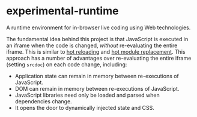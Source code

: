 # experimental-runtime

A runtime environment for in-browser live coding using Web technologies.

The fundamental idea behind this project is that JavaScript is executed in an iframe when the code is changed, _without_ re-evaluating the entire iframe. This is similar to [hot reloading](https://stackoverflow.com/questions/41428954/what-is-the-difference-between-hot-reloading-and-live-reloading-in-react-native) and [hot module replacement](https://webpack.js.org/concepts/hot-module-replacement/). This approach has a number of advantages over re-evaluating the entire iframe (setting `srcdoc`) on each code change, including:

 * Application state can remain in memory between re-executions of JavaScript.
 * DOM can remain in memory between re-executions of JavaScript.
 * JavaScript libraries need only be loaded and parsed when dependencies change.
 * It opens the door to dynamically injected state and CSS.

